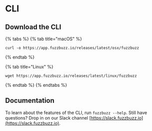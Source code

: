 # CLI

## Download the CLI

{% tabs %}
{% tab title="macOS" %}
```text
curl -o https://app.fuzzbuzz.io/releases/latest/osx/fuzzbuzz
```
{% endtab %}

{% tab title="Linux" %}
```text
wget https://app.fuzzbuzz.io/releases/latest/linux/fuzzbuzz
```
{% endtab %}
{% endtabs %}

## Documentation

To learn about the features of the CLI, run `fuzzbuzz --help`. Still have questions? Drop in on our Slack channel [https://slack.fuzzbuzz.io](https://slack.fuzzbuzz.io).

